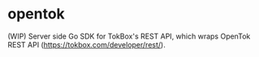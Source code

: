 # opentok
(WIP) Server side Go SDK for TokBox's REST API, which wraps OpenTok REST API (https://tokbox.com/developer/rest/).

